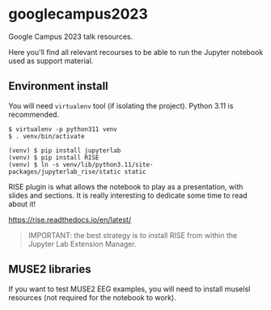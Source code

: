 # googlecampus2023
Google Campus 2023 talk resources.

Here you'll find all relevant recourses to be able to run the Jupyter notebook used as support material.

## Environment install

You will need `virtualenv` tool (if isolating the project). Python 3.11 is recommended.

```
$ virtualenv -p python311 venv
$ . venv/bin/activate

(venv) $ pip install jupyterlab
(venv) $ pip install RISE
(venv) $ ln -s venv/lib/python3.11/site-packages/jupyterlab_rise/static static
```

RISE plugin is what allows the notebook to play as a presentation, with slides and sections. It is really interesting to dedicate some time to read about it! 

https://rise.readthedocs.io/en/latest/

> IMPORTANT: the best strategy is to install RISE from within the Jupyter Lab Extension Manager.

## MUSE2 libraries

If you want to test MUSE2 EEG examples, you will need to install muselsl resources (not required for the notebook to work).


